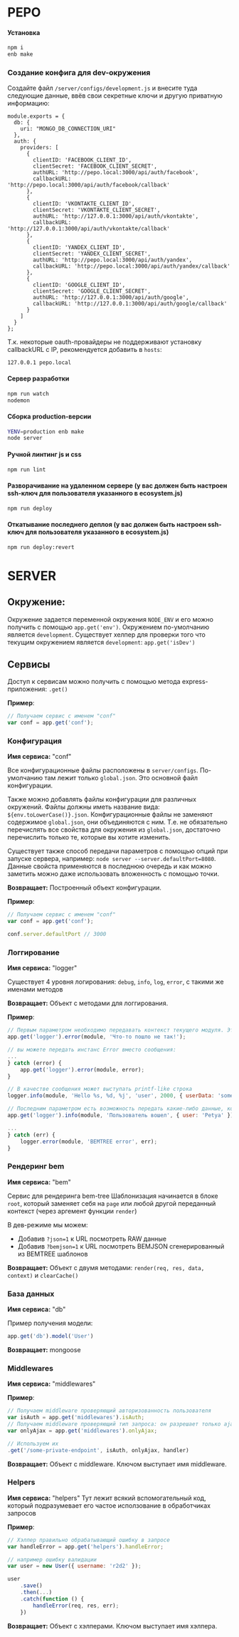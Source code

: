 # PEPO

#### Установка
```sh
npm i
enb make
```

### Создание конфига для dev-окружения
Создайте файл `/server/configs/development.js` и внесите туда следующие данные, ввёв свои секретные ключи и другую приватную информацию:
```
module.exports = {
  db: {
    uri: "MONGO_DB_CONNECTION_URI"
  },
  auth: {
    providers: [
      {
        clientID: 'FACEBOOK_CLIENT_ID',
        clientSecret: 'FACEBOOK_CLIENT_SECRET',
        authURL: 'http://pepo.local:3000/api/auth/facebook',
        callbackURL: 'http://pepo.local:3000/api/auth/facebook/callback'
      },
      {
        clientID: 'VKONTAKTE_CLIENT_ID',
        clientSecret: 'VKONTAKTE_CLIENT_SECRET',
        authURL: 'http://127.0.0.1:3000/api/auth/vkontakte',
        callbackURL: 'http://127.0.0.1:3000/api/auth/vkontakte/callback'
      },
      {
        clientID: 'YANDEX_CLIENT_ID',
        clientSecret: 'YANDEX_CLIENT_SECRET',
        authURL: 'http://pepo.local:3000/api/auth/yandex',
        callbackURL: 'http://pepo.local:3000/api/auth/yandex/callback'
      },
      {
        clientID: 'GOOGLE_CLIENT_ID',
        clientSecret: 'GOOGLE_CLIENT_SECRET',
        authURL: 'http://127.0.0.1:3000/api/auth/google',
        callbackURL: 'http://127.0.0.1:3000/api/auth/google/callback'
      }
    ]
  }
};
```
Т.к. некоторые oauth-провайдеры не поддерживают установку callbackURL c IP, рекомендуется добавить в `hosts`:
```
127.0.0.1 pepo.local
```

#### Сервер разработки
```sh
npm run watch
nodemon
```

#### Сборка production-версии
```sh
YENV=production enb make
node server
```

#### Ручной линтинг js и css
```sh
npm run lint
```

#### Разворачивание на удаленном сервере (у вас должен быть настроен ssh-ключ для пользователя указанного в ecosystem.js)
```sh
npm run deploy
```

#### Откатывание последнего деплоя (у вас должен быть настроен ssh-ключ для пользователя указанного в ecosystem.js)
```sh
npm run deploy:revert
```


# SERVER

## Окружение:
Окружение задается переменной окружения `NODE_ENV` и его можно получить с помощью `app.get('env')`. Окружением по-умолчанию является `development`. Существует хелпер для проверки того что текущим окружением является `development`: `app.get('isDev')`

## Сервисы
Доступ к сервисам можно получить с помощью метода express-приложения: `.get()`
 
**Пример**:
```javascript
// Получаем сервис с именем "conf"
var conf = app.get('conf');
```


### Конфигурация
**Имя сервиса:** "conf"

Все конфигурационные файлы расположены в `server/configs`. По-умолчанию там лежит только `global.json`. Это основной файл конфигурации.

Также можно добавлять файлы конфигурации для различных окружений. 
Файлы должны иметь название вида: `${env.toLowerCase()}.json`. Конфигурационные файлы не заменяют содержимое `global.json`, они объединяются с ним. Т.е. не обязательно перечислять все свойства для окружения из `global.json`, достаточно перечислить только те, которые вы хотите изменить.

Существует также способ передачи параметров с помощью опций при запуске сервера, например: `node server --server.defaultPort=8080`. Данные свойста применяются в последнюю очередь и как можно заметить можно даже использовать вложенность с помощью точки.

**Возвращает:**
Построенный объект конфигурации.

**Пример**:
```javascript
// Получаем сервис с именем "conf"
var conf = app.get('conf');

conf.server.defaultPort // 3000
```


### Логгирование
**Имя сервиса:** "logger"

Существует 4 уровня логирования: `debug`, `info`, `log`, `error`, с такими же именами методов

**Возвращает:**
Объект с методами для логгирования.

**Пример**:
```javascript
// Первым параметром необходимо передавать контекст текущего модуля. Это необходимо для того чтобы в лог писался файл из которого прозошло логирование
app.get('logger').error(module, 'Что-то пошло не так!');

// вы можете передать инстанс Error вместо сообщения:
...
} catch (error) {
    app.get('logger').error(module, error);
}

// В качестве сообщения может выступать printf-like строка
logger.info(module, 'Hello %s, %d, %j', 'user', 2000, { userData: 'some'}, ['data', 'param']);

// Последним параметром есть возможность передать какие-либо данные, которые тоже попадут в лог, предварительно пройдя через JSON.stringify. Ошибка тоже может быть передана в качестве данных, она будет правильно обработана.
app.get('logger').info(module, 'Пользователь вошел', { user: 'Petya' });

...
} catch (err) {
    logger.error(module, 'BEMTREE error', err);
}
```


### Рендеринг bem
**Имя сервиса:** "bem"

Сервис для рендеринга bem-tree
Шаблонизация начинается в блоке `root`, который заменяет себя на `page` или любой другой переданный контекст (через аргемент функции `render`)

В дев-режиме мы можем:
* Добавив `?json=1` к URL посмотреть RAW данные
* Добавив `?bemjson=1` к URL посмотреть BEMJSON сгенерированный из BEMTREE шаблонов


**Возвращает:**
Объект с двумя методами: `render(req, res, data, context)` и `clearCache()`


### База данных
**Имя сервиса:** "db"

Пример получения модели:
```javascript
app.get('db').model('User')
```

**Возвращает:**
mongoose


### Middlewares
**Имя сервиса:** "middlewares"

**Пример**:
```javascript
// Получаем middleware проверяющий авторизованность пользователя
var isAuth = app.get('middlewares').isAuth;
// Получаем middleware проверяющий тип запроса: он разрешает только ajax
var onlyAjax = app.get('middlewares').onlyAjax;

// Используем их
.get('/some-private-endpoint', isAuth, onlyAjax, handler)

```

**Возвращает:**
Объект с middleware. Ключом выступает имя middleware.


### Helpers
**Имя сервиса:** "helpers"
Тут лежит всякий вспомогательный код, который подразумевает его частое исползование в обработчиках запросов

**Пример**:
```javascript
// Хэлпер правильно обрабатывающий ошибку в запросе
var handleError = app.get('helpers').handleError;

// например ошибку валидации
var user = new User({ username: 'r2d2' });

user
    .save()
    .then(...)
    .catch(function () {
        handleError(req, res, err);
    })
```


**Возвращает:**
Объект с хэлперами. Ключом выступает имя хэлпера.
